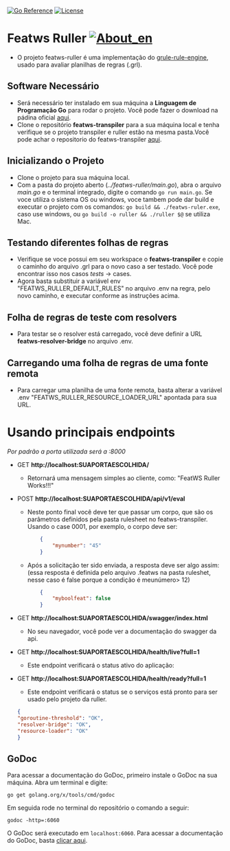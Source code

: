 [![Go Reference](https://pkg.go.dev/badge/github.com/abu-lang/goabu.svg)](https://pkg.go.dev/github.com/bancodobrasil/featws-ruller)
[![License](https://img.shields.io/badge/License-Apache%202.0-blue.svg)](https://github.com/bancodobrasil/featws-ruller/blob/develop/LICENSE)


# Featws Ruller [![About_en](https://github.com/yammadev/flag-icons/blob/master/png/US.png?raw=true)](https://github.com/bancodobrasil/featws-ruller/blob/develop/README.md)
- O projeto featws-ruller é uma implementação do [grule-rule-engine](https://github.com/hyperjumptech/grule-rule-engine), usado para avaliar planilhas de regras (.grl).

## Software Necessário
- Será necessário ter instalado em sua máquina a **Linguagem de Programação Go** para rodar o projeto. Você pode fazer o download na pádina oficial [aqui](https://go.dev/doc/install).
- Clone o repositório **featws-transpiler** para a sua máquina local e tenha verifique se o projeto transpiler e ruller estão na mesma pasta.Você pode achar o repositorio do featws-transpiler [aqui](https://github.com/bancodobrasil/featws-transpiler).

## Inicializando o Projeto
- Clone o projeto para sua máquina local.
- Com a pasta do projeto aberto (*../featws-ruller/main.go*), abra o arquivo  _main.go_ e o terminal integrado, digite o comando `go run main.go`. Se voce utiliza o sistema OS ou windows, voce tambem pode dar build e executar o projeto com os comandos: `go build && ./featws-ruler.exe`, caso use windows, ou  `go build -o ruller && ./ruller $@` se utiliza Mac.

## Testando diferentes folhas de regras
- Verifique se voce possui em seu workspace o **featws-transpiler** e copie o caminho do arquivo .grl para o novo caso a ser testado. Você pode encontrar isso nos casos _tests_ -> cases.
- Agora basta substituir a variável env "FEATWS_RULLER_DEFAULT_RULES" no arquivo .env na regra, pelo novo caminho, e executar conforme as instruções acima.

## Folha de regras de teste com resolvers
- Para testar se o resolver está carregado, você deve definir a URL **featws-resolver-bridge** no arquivo .env.

## Carregando uma folha de regras de uma fonte remota
- Para carregar uma planilha de uma fonte remota, basta alterar a variável .env "FEATWS_RULLER_RESOURCE_LOADER_URL" apontada para sua URL.

# Usando principais endpoints 
_Por padrão a porta utilizada será a :8000_
- GET **http://localhost:SUAPORTAESCOLHIDA/**
  - Retornará uma mensagem simples ao cliente, como: "FeatWS Ruller Works!!!"

- POST **http://localhost:SUAPORTAESCOLHIDA/api/v1/eval**
  - Neste ponto final você deve ter que passar um corpo, que são os parâmetros definidos pela pasta rulesheet no featws-transpiler. Usando o case 0001, por exemplo, o corpo deve ser:
    ```json
        {
            "mynumber": "45"
        }
    ```
   - Após a solicitação ter sido enviada, a resposta deve ser algo assim: (essa resposta é definida pelo arquivo .featws na pasta ruleshet, nesse caso é false porque a condição é meunúmero> 12)
        ```json 
            {
                "myboolfeat": false
            }
        ```
- GET **http://localhost:SUAPORTAESCOLHIDA/swagger/index.html**
    - No seu navegador, você pode ver a documentação do swagger da api.

- GET **http://localhost:SUAPORTAESCOLHIDA/health/live?full=1** 
    - Este endpoint verificará o status ativo do aplicação:

- GET **http://localhost:SUAPORTAESCOLHIDA/health/ready?full=1**
    - Este endpoint verificará o status se o serviços está pronto para ser usado ​​pelo projeto da ruller.
    
    ```json
    {
    "goroutine-threshold": "OK",
    "resolver-bridge": "OK",
    "resource-loader": "OK"
    }
    ```

## GoDoc

Para acessar a documentação do GoDoc, primeiro instale o GoDoc na sua máquina. Abra um terminal e digite:

````
go get golang.org/x/tools/cmd/godoc
````

Em seguida rode no terminal do repositório o comando a seguir:

````
godoc -http=:6060
````

O GoDoc será executado em `localhost:6060`. Para acessar a documentação do GoDoc, basta [clicar aqui](http://localhost:6060/pkg/).
